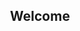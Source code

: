 <h2 align="center">Welcome</h2>
<!--
**GalKoaz/GalKoaz** is a ✨ _special_ ✨ repository because its `README.md` (this file) appears on your GitHub profile.

Here are some ideas to get you started:

- 🔭 I’m currently working on ...
- 🌱 I’m currently learning ...
- 👯 I’m looking to collaborate on ...
- 🤔 I’m looking for help with ...
- 💬 Ask me about ...
- 📫 How to reach me: ...
- 😄 Pronouns: ...
- ⚡ Fun fact: ...
-->
<p align="center">
![Anurag's GitHub stats](https://github-readme-stats.vercel.app/api?username=GalKoaz&show_icons=true&theme=tokyonight)
</p>
<img align="center" src="https://github-readme-stats.vercel.app/api?username=GalKoaz&show_icons=true&theme=tokyonight" />
